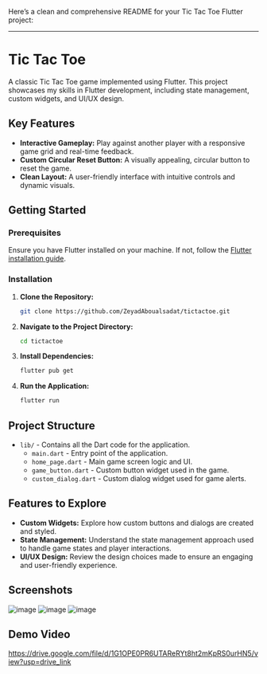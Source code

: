 Here’s a clean and comprehensive README for your Tic Tac Toe Flutter project:

---

# Tic Tac Toe

A classic Tic Tac Toe game implemented using Flutter. This project showcases my skills in Flutter development, including state management, custom widgets, and UI/UX design.

## Key Features

- **Interactive Gameplay:** Play against another player with a responsive game grid and real-time feedback.
- **Custom Circular Reset Button:** A visually appealing, circular button to reset the game.
- **Clean Layout:** A user-friendly interface with intuitive controls and dynamic visuals.

## Getting Started

### Prerequisites

Ensure you have Flutter installed on your machine. If not, follow the [Flutter installation guide](https://flutter.dev/docs/get-started/install).

### Installation

1. **Clone the Repository:**

   ```bash
   git clone https://github.com/ZeyadAboualsadat/tictactoe.git
   ```

2. **Navigate to the Project Directory:**

   ```bash
   cd tictactoe
   ```

3. **Install Dependencies:**

   ```bash
   flutter pub get
   ```

4. **Run the Application:**

   ```bash
   flutter run
   ```

## Project Structure

- `lib/` - Contains all the Dart code for the application.
  - `main.dart` - Entry point of the application.
  - `home_page.dart` - Main game screen logic and UI.
  - `game_button.dart` - Custom button widget used in the game.
  - `custom_dialog.dart` - Custom dialog widget used for game alerts.

## Features to Explore

- **Custom Widgets:** Explore how custom buttons and dialogs are created and styled.
- **State Management:** Understand the state management approach used to handle game states and player interactions.
- **UI/UX Design:** Review the design choices made to ensure an engaging and user-friendly experience.

## Screenshots
![image](https://github.com/user-attachments/assets/bda4f46b-7502-4a4e-b8fb-4c565b8d076d)    ![image](https://github.com/user-attachments/assets/1190c553-55f2-4757-886f-9e6b4c7006e1)    ![image](https://github.com/user-attachments/assets/7bcbdfca-c23f-4d30-a6ec-03a6d8ed442a)



## Demo Video
https://drive.google.com/file/d/1G1OPE0PR6UTAReRYt8ht2mKpRS0urHN5/view?usp=drive_link
